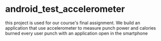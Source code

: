 # android_test_accelerometer

this project is used for our course's final assignment.
We build an application that use accelerometer to measure punch power and calories burned every user punch with an application open in the smartphone
